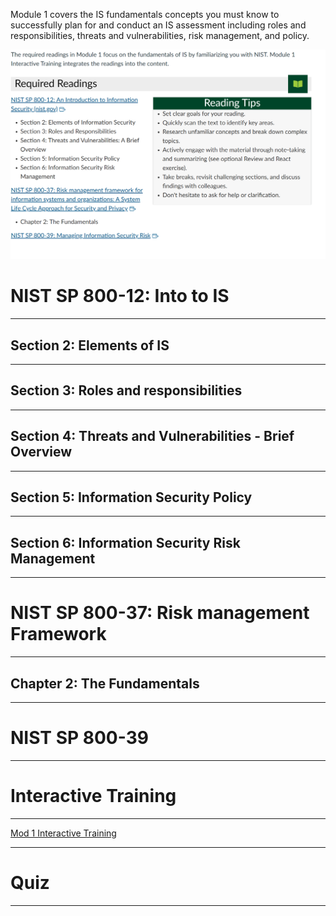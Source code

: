 Module 1 covers the IS fundamentals concepts you must know to successfully plan for and conduct an IS assessment including roles and responsibilities, threats and vulnerabilities, risk management, and policy.


![](Meta/Pasted%20image%2020241125051943.png)


# NIST SP 800-12: Into to IS
----
## Section 2: Elements of IS
----

## Section 3:  Roles and responsibilities
----

## Section 4: Threats and Vulnerabilities - Brief Overview
----

## Section 5: Information Security Policy
----

## Section 6: Information Security Risk Management
----


# NIST SP 800-37: Risk management Framework
----

## Chapter 2: The Fundamentals
----

# NIST SP 800-39
----

# Interactive Training
----
[Mod 1 Interactive Training](GRC/Archive/Mod%201%20Interactive%20Training.md)

---

# Quiz
----

